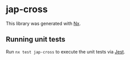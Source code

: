 # jap-cross

This library was generated with [Nx](https://nx.dev).

## Running unit tests

Run `nx test jap-cross` to execute the unit tests via [Jest](https://jestjs.io).
